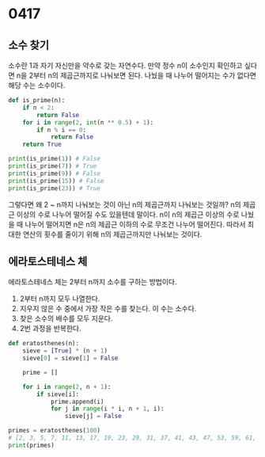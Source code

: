 # 0417

## 소수 찾기

소수란 1과 자기 자신만을 약수로 갖는 자연수다.
만약 정수 n이 소수인지 확인하고 싶다면 n을 2부터 n의 제곱근까지로 나눠보면 된다.
나눴을 때 나누어 떨어지는 수가 없다면 해당 수는 소수이다.

```py
def is_prime(n):
    if n < 2:
        return False
    for i in range(2, int(n ** 0.5) + 1):
        if n % i == 0:
            return False
    return True

print(is_prime(1)) # False
print(is_prime(7)) # True
print(is_prime(9)) # False
print(is_prime(15)) # False
print(is_prime(23)) # True
```

그렇다면 왜 2 ~ n까지 나눠보는 것이 아닌 n의 제곱근까지 나눠보는 것일까?
n의 제곱근 이상의 수로 나누어 떨어질 수도 있을텐데 말이다.
n이 n의 제곱근 이상의 수로 나눴을 때 나누어 떨어지면 n은 n의 제곱근 이하의 수로 무조건 나누어 떨어진다.
따라서 최대한 연산의 횟수를 줄이기 위해 n의 제곱근까지만 나눠보는 것이다.

## 에라토스테네스 체

에라토스테네스 체는 2부터 n까지 소수를 구하는 방법이다.

1. 2부터 n까지 모두 나열한다.
2. 지우지 않은 수 중에서 가장 작은 수를 찾는다. 이 수는 소수다.
3. 찾은 소수의 배수를 모두 지운다.
4. 2번 과정을 반복한다.

```py
def eratosthenes(n):
    sieve = [True] * (n + 1)
    sieve[0] = sieve[1] = False

    prime = []

    for i in range(2, n + 1):
        if sieve[i]:
            prime.append(i)
            for j in range(i * i, n + 1, i):
                sieve[j] = False

primes = eratosthenes(100)
# [2, 3, 5, 7, 11, 13, 17, 19, 23, 29, 31, 37, 41, 43, 47, 53, 59, 61, 67, 71, 73, 79, 83, 89, 97]
print(primes)
```
